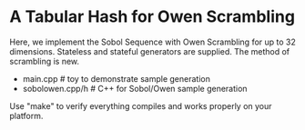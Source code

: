 # A Tabular Hash for Owen Scrambling

Here, we implement the Sobol Sequence with Owen Scrambling for up to 32 dimensions.  Stateless and stateful generators are supplied.  The method of scrambling is new.

- main.cpp # toy to demonstrate sample generation
- sobolowen.cpp/h # C++ for Sobol/Owen sample generation

Use "make" to verify everything compiles and works properly
on your platform.

